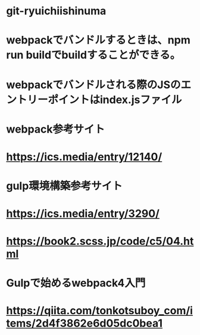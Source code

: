 # git-ryuichiishinuma

# webpackでバンドルするときは、npm run buildでbuildすることができる。
# webpackでバンドルされる際のJSのエントリーポイントはindex.jsファイル

# webpack参考サイト
# https://ics.media/entry/12140/


# gulp環境構築参考サイト
# https://ics.media/entry/3290/
# https://book2.scss.jp/code/c5/04.html

# Gulpで始めるwebpack4入門
# https://qiita.com/tonkotsuboy_com/items/2d4f3862e6d05dc0bea1

